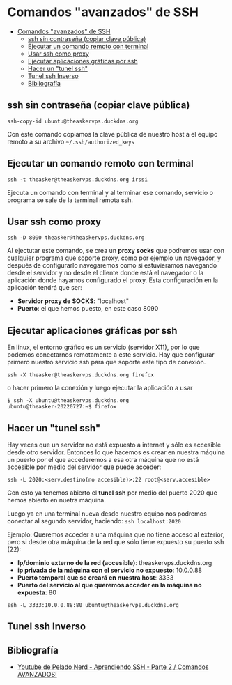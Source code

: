 

# Comandos "avanzados" de SSH

- [Comandos "avanzados" de SSH](#comandos-avanzados-de-ssh)
  - [ssh sin contraseña (copiar clave pública)](#ssh-sin-contraseña-copiar-clave-pública)
  - [Ejecutar un comando remoto con terminal](#ejecutar-un-comando-remoto-con-terminal)
  - [Usar ssh como proxy](#usar-ssh-como-proxy)
  - [Ejecutar aplicaciones gráficas por ssh](#ejecutar-aplicaciones-gráficas-por-ssh)
  - [Hacer un "tunel ssh"](#hacer-un-tunel-ssh)
  - [Tunel ssh Inverso](#tunel-ssh-inverso)
  - [Bibliografía](#bibliografía)


## ssh sin contraseña (copiar clave pública)
`ssh-copy-id ubuntu@theaskervps.duckdns.org`

Con este comando copiamos la clave pública de nuestro host a el equipo remoto a su archivo `~/.ssh/authorized_keys`

## Ejecutar un comando remoto con terminal
`ssh -t theasker@theaskervps.duckdns.org irssi`

Ejecuta un comando con terminal y al terminar ese comando, servicio o programa se sale de la terminal remota ssh.

## Usar ssh como proxy
`ssh -D 8090 theasker@theaskervps.duckdns.org`

Al ejectutar este comando, se crea un **proxy socks** que podremos usar con cualquier programa que soporte proxy, como por ejemplo un navegador, y después de configurarlo navegaremos como si estuvieramos navegando desde el servidor y no desde el cliente donde está el navegador o la aplicación donde hayamos configurado el proxy. Esta configuración en la aplicación tendrá que ser:
- **Servidor proxy de SOCKS**: "localhost"
- **Puerto**: el que hemos puesto, en este caso 8090

## Ejecutar aplicaciones gráficas por ssh
En linux, el entorno gráfico es un servicio (servidor X11), por lo que podemos conectarnos remotamente a este servicio.
Hay que configurar primero nuestro servicio ssh para que soporte este tipo de conexión.

`ssh -X theasker@theaskervps.duckdns.org firefox`

o hacer primero la conexión y luego ejecutar la aplicación a usar
```
$ ssh -X ubuntu@theaskervps.duckdns.org
ubuntu@theasker-20220727:~$ firefox
```

## Hacer un "tunel ssh"
Hay veces que un servidor no está expuesto a internet y sólo es accesible desde otro servidor. Entonces lo que hacemos es crear en nuestra máquina un puerto por el que accederemos a esa otra máquina que no está accesible por medio del servidor que puede acceder:

`ssh -L 2020:<serv.destino(no accesible)>:22 root@<serv.accesible>`

Con esto ya tenemos abierto el **tunel ssh** por medio del puerto 2020 que hemos abierto en nuetra máquina.

Luego ya en una terminal nueva desde nuestro equipo nos podremos conectar al segundo servidor, haciendo:
`ssh localhost:2020`

Ejemplo:
Queremos acceder a una máquina que no tiene acceso al exterior, pero si desde otra máquina de la red que sólo tiene expuesto su puerto ssh (22):
- **Ip/dominio externo de la red (accesible)**: theaskervps.duckdns.org
- **ip privada de la máquina con el servicio no expuesto**: 10.0.0.88
- **Puerto temporal que se creará en nuestra host**: 3333
- **Puerto del servicio al que queremos acceder en la máquina no expuesta**: 80

`ssh -L 3333:10.0.0.88:80 ubuntu@theaskervps.duckdns.org`

## Tunel ssh Inverso

## Bibliografía
- [Youtube de Pelado Nerd - Aprendiendo SSH - Parte 2 / Comandos AVANZADOS!](https://www.youtube.com/watch?v=IDDmqlN-hF0&t=0s)